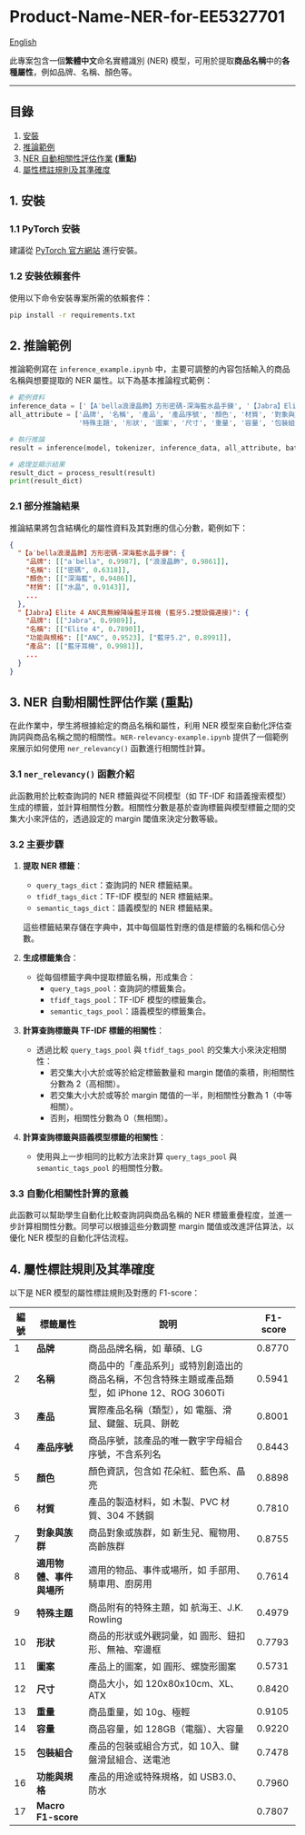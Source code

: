 # Product-Name-NER-for-EE5327701

[English](./README_en.md)

此專案包含一個**繁體中文**命名實體識別 (NER) 模型，可用於提取**商品名稱**中的**各種屬性**，例如品牌、名稱、顏色等。

---

## 目錄

1. [安裝](#1-安裝)
2. [推論範例](#2-推論範例)
3. [NER 自動相關性評估作業](#3-ner-自動相關性評估作業) **(重點)**
4. [屬性標註規則及其準確度](#4-屬性標註規則及其準確度)

## 1. 安裝

### 1.1 PyTorch 安裝

建議從 [PyTorch 官方網站](https://pytorch.org/get-started/locally/) 進行安裝。

### 1.2 安裝依賴套件

使用以下命令安裝專案所需的依賴套件：

```bash
pip install -r requirements.txt
```

## 2. 推論範例

推論範例寫在 `inference_example.ipynb` 中，主要可調整的內容包括輸入的商品名稱與想要提取的 NER 屬性。以下為基本推論程式範例：

```python
# 範例資料
inference_data = ['【A‵bella浪漫晶飾】方形密碼-深海藍水晶手鍊', '【Jabra】Elite 4 ANC真無線降噪藍牙耳機 (藍牙5.2雙設備連接)']
all_attribute = ['品牌', '名稱', '產品', '產品序號', '顏色', '材質', '對象與族群', '適用物體、事件與場所', 
                 '特殊主題', '形狀', '圖案', '尺寸', '重量', '容量', '包裝組合', '功能與規格']

# 執行推論
result = inference(model, tokenizer, inference_data, all_attribute, batch_size=32)

# 處理並顯示結果
result_dict = process_result(result)
print(result_dict)
```

### 2.1 部分推論結果

推論結果將包含結構化的屬性資料及其對應的信心分數，範例如下：

```json
{
  "【a‵bella浪漫晶飾】方形密碼-深海藍水晶手鍊": {
    "品牌": [["a‵bella", 0.9987], ["浪漫晶飾", 0.9861]],
    "名稱": [["密碼", 0.6318]],
    "顏色": [["深海藍", 0.9486]],
    "材質": [["水晶", 0.9143]],
    ...
  },
  "【Jabra】Elite 4 ANC真無線降噪藍牙耳機 (藍牙5.2雙設備連接)": {
    "品牌": [["Jabra", 0.9989]],
    "名稱": [["Elite 4", 0.7890]],
    "功能與規格": [["ANC", 0.9523], ["藍牙5.2", 0.8991]],
    "產品": [["藍牙耳機", 0.9981]],
    ...
  }
}
```

## 3. NER 自動相關性評估作業 **(重點)**

在此作業中，學生將根據給定的商品名稱和屬性，利用 NER 模型來自動化評估查詢詞與商品名稱之間的相關性。`NER-relevancy-example.ipynb` 提供了一個範例來展示如何使用 `ner_relevancy()` 函數進行相關性計算。

### 3.1 `ner_relevancy()` 函數介紹

此函數用於比較查詢詞的 NER 標籤與從不同模型（如 TF-IDF 和語義搜索模型）生成的標籤，並計算相關性分數。相關性分數是基於查詢標籤與模型標籤之間的交集大小來評估的，透過設定的 margin 閾值來決定分數等級。

### 3.2 主要步驟

1. **提取 NER 標籤**：
   - `query_tags_dict`：查詢詞的 NER 標籤結果。
   - `tfidf_tags_dict`：TF-IDF 模型的 NER 標籤結果。
   - `semantic_tags_dict`：語義模型的 NER 標籤結果。
   
   這些標籤結果存儲在字典中，其中每個屬性對應的值是標籤的名稱和信心分數。

2. **生成標籤集合**：
   - 從每個標籤字典中提取標籤名稱，形成集合：
     - `query_tags_pool`：查詢詞的標籤集合。
     - `tfidf_tags_pool`：TF-IDF 模型的標籤集合。
     - `semantic_tags_pool`：語義模型的標籤集合。

3. **計算查詢標籤與 TF-IDF 標籤的相關性**：
   - 透過比較 `query_tags_pool` 與 `tfidf_tags_pool` 的交集大小來決定相關性：
     - 若交集大小大於或等於給定標籤數量和 margin 閾值的乘積，則相關性分數為 2（高相關）。
     - 若交集大小大於或等於 margin 閾值的一半，則相關性分數為 1（中等相關）。
     - 否則，相關性分數為 0（無相關）。

4. **計算查詢標籤與語義模型標籤的相關性**：
   - 使用與上一步相同的比較方法來計算 `query_tags_pool` 與 `semantic_tags_pool` 的相關性分數。

### 3.3 自動化相關性計算的意義

此函數可以幫助學生自動化比較查詢詞與商品名稱的 NER 標籤重疊程度，並進一步計算相關性分數。同學可以根據這些分數調整 margin 閾值或改進評估算法，以優化 NER 模型的自動化評估流程。

## 4. 屬性標註規則及其準確度

以下是 NER 模型的屬性標註規則及對應的 F1-score：

| 編號 | 標籤屬性            | 說明                                                                                          | F1-score |
|-----|-------------------|---------------------------------------------------------------------------------------------|-------|
| 1   | **品牌**            | 商品品牌名稱，如 華碩、LG                                                                     | 0.8770 |
| 2   | **名稱**            | 商品中的「產品系列」或特別創造出的商品名稱，不包含特殊主題或產品類型，如 iPhone 12、ROG 3060Ti | 0.5941 |
| 3   | **產品**            | 實際產品名稱（類型），如 電腦、滑鼠、鍵盤、玩具、餅乾                                         | 0.8001 |
| 4   | **產品序號**        | 商品序號，該產品的唯一數字字母組合序號，不含系列名                                             | 0.8443 |
| 5   | **顏色**            | 顏色資訊，包含如 花朵紅、藍色系、晶亮                                                            | 0.8898 |
| 6   | **材質**            | 產品的製造材料，如 木製、PVC 材質、304 不銹鋼                                                   | 0.7810 |
| 7   | **對象與族群**        | 商品對象或族群，如 新生兒、寵物用、高齡族群                                                    | 0.8755 |
| 8   | **適用物體、事件與場所** | 適用的物品、事件或場所，如 手部用、騎車用、廚房用                                             | 0.7614 |
| 9   | **特殊主題**        | 商品附有的特殊主題，如 航海王、J.K. Rowling                                                     | 0.4979 |
| 10  | **形狀**            | 商品的形狀或外觀詞彙，如 圓形、鈕扣形、無袖、窄邊框                                             | 0.7793 |
| 11  | **圖案**            | 產品上的圖案，如 圓形、螺旋形圖案                                                             | 0.5731 |
| 12  | **尺寸**            | 商品大小，如 120x80x10cm、XL、ATX                                                              | 0.8420 |
| 13  | **重量**            | 商品重量，如 10g、極輕                                                                       | 0.9105 |
| 14  | **容量**            | 商品容量，如 128GB（電腦）、大容量                                                             | 0.9220 |
| 15  | **包裝組合**        | 產品的包裝或組合方式，如 10入、鍵盤滑鼠組合、送電池                                             | 0.7478 |
| 16  | **功能與規格**        | 產品的用途或特殊規格，如 USB3.0、防水                                                          | 0.7960 |
| 17  | **Macro F1-score**   |                                                                                             | 0.7807 |